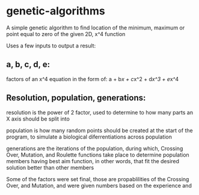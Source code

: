# genetic-algorithms

A simple genetic algorithm to find location of the minimum, maximum or point equal to zero of the given 2D, x^4 function

Uses a few inputs to output a result:
## a, b, c, d, e:
  factors of an x^4 equation in the form of:
    a + b*x + c*x^2 + d*x^3 + e*x^4

## Resolution, population, generations:
  resolution is the power of 2 factor, used to determine to how many parts an X axis should be split into
  
  population is how many random points should be created at the start of the program, to simulate a biological
    diferrentiations across population
    
  generations are the iterations of the population, during which, Crossing Over, Mutation, and Roulette functions take place
    to determine population members having best aim function, in other words, that fit the desired solution better than other
    members
  
Some of the factors were set final, those are propablilities of the Crossing Over, and Mutation, and were given numbers based
  on the experience and 

